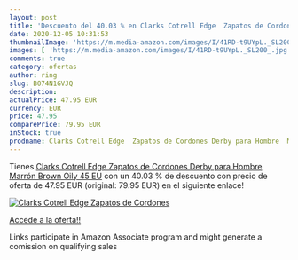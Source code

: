 ```yaml
---
layout: post
title: 'Descuento del 40.03 % en Clarks Cotrell Edge  Zapatos de Cordones'
date: 2020-12-05 10:31:53
thumbnailImage: 'https://m.media-amazon.com/images/I/41RD-t9UYpL._SL200_.jpg'
images: [ 'https://m.media-amazon.com/images/I/41RD-t9UYpL._SL200_.jpg' ]
comments: true
category: ofertas
author: ring
slug: B074N1GVJQ
description:
actualPrice: 47.95 EUR
currency: EUR
price: 47.95
comparePrice: 79.95 EUR
inStock: true
prodname: Clarks Cotrell Edge  Zapatos de Cordones Derby para Hombre  Marrón  Brown Oily   45 EU
---
```


Tienes [Clarks Cotrell Edge  Zapatos de Cordones Derby para Hombre  Marrón  Brown Oily   45 EU](https://www.amazon.es/dp/B074N1GVJQ/?tag=tolees-21) con un 40.03 % de descuento con precio de oferta de 47.95 EUR (original: 79.95 EUR) en el siguiente enlace!

[![Clarks Cotrell Edge  Zapatos de Cordones](https://m.media-amazon.com/images/I/41RD-t9UYpL._SL200_.jpg)](https://www.amazon.es/dp/B074N1GVJQ/?tag=tolees-21)

[Accede a la oferta!!](https://www.amazon.es/dp/B074N1GVJQ/?tag=tolees-21)

Links participate in Amazon Associate program and might generate a comission on qualifying sales


